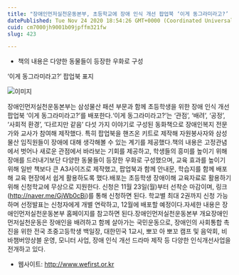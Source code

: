 ```yaml
---
title: "장애인먼저실천운동본부, 초등학교에 장애 인식 개선 팝업북 ‘이게 동그라미라고?’ 배포"
datePublished: Tue Nov 24 2020 18:54:26 GMT+0000 (Coordinated Universal Time)
cuid: cm7000jh9001b09jpffm321fw
slug: 423

---
```



- 책의 내용은 다양한 동물들이 등장한 우화로 구성

‘이게 동그라미라고?’ 팝업북 표지

![이미지](https://cdn.hashnode.com/res/hashnode/image/upload/v1739249110208/484e2328-d9fc-4939-862f-845ed92fa3dd.jpeg)

장애인먼저실천운동본부는 삼성물산 패션 부문과 함께 초등학생을 위한 장애 인식 개선 팝업북 ‘이게 동그라미라고?’를 배포한다.‘이게 동그라미라고?’는 ‘관점’, ‘배려’, ‘공정’, ‘사회적 환경’, ‘다르지만 같음’ 다섯 가지 이야기로 구성된 동화책으로 장애인복지 전문가와 교사가 참여해 제작했다. 특히 팝업북을 핸즈온 키트로 제작해 자원봉사자와 삼성물산 임직원들이 장애에 대해 생각해볼 수 있는 계기를 제공했다.책의 내용은 고정관념에서 벗어나 새로운 관점에서 바라보는 기회를 제공하고, 학생들의 흥미를 높이기 위해 장애를 드러내기보단 다양한 동물들이 등장한 우화로 구성했으며, 교육 효과를 높이기 위해 일반 책보다 큰 A3사이즈로 제작했고, 팝업북과 함께 안내문, 학습지를 함께 배포해 교육 현장에서 쉽게 활용하도록 했다.배포는 초등학생 장애이해 교육자료로 활용하기 위해 신청학교에 무상으로 지원한다. 신청은 11월 23일(월)부터 선착순 마감이며, 링크(http://naver.me/GjWb0cBi)를 통해 신청하면 된다. 학교별 최대 2권까지 신청 가능하며 선정발표는 신청자에게 개별 연락하고, 12월에 배포할 예정이다.자세한 내용은 장애인먼저실천운동본부 홈페이지를 참고하면 된다.장애인먼저실천운동본부 개요장애인먼저실천운동은 장애인을 배려하고 함께 살아가는 국민운동으로, 장애인의 사회통합 촉진을 위한 전국 초중고등학생 백일장, 대한민국 1교시, 뽀꼬 아 뽀꼬 캠프 및 음악회, 비바챔버앙상블 운영, 모니터 사업, 장애 인식 개선 드라마 제작 등 다양한 인식개선사업을 전개하고 있다.

- 웹사이트: http://www.wefirst.or.kr